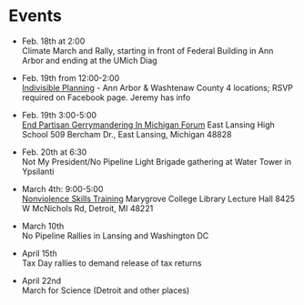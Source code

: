 # Events
*	Feb. 18th at 2:00  
Climate March and Rally, starting in front of
Federal Building in Ann Arbor and ending at the UMich Diag

 

*	Feb. 19th from 12:00-2:00  
[Indivisible Planning](https://www.facebook.com/events/1285096044891220/) -
Ann Arbor & Washtenaw County  4 locations; RSVP required on Facebook
page. Jeremy has info

 

*	Feb. 19th 3:00-5:00  
[End Partisan Gerrymandering In Michigan Forum](https://www.facebook.com/events/1329892107052309/)
East Lansing High School  509 Bercham Dr., East Lansing, Michigan 48828

 
*	Feb. 20th at 6:30  
Not My President/No Pipeline Light Brigade
gathering at Water Tower in Ypsilanti

*	March 4th: 9:00-5:00  
[Nonviolence Skills Training](https://www.facebook.com/events/594633420733600/)
Marygrove College Library Lecture Hall 8425 W McNichols Rd,
Detroit, MI 48221

*	March 10th   
No Pipeline Rallies in Lansing and Washington DC

*	April 15th  
Tax Day rallies to demand release of tax returns

*	April 22nd  
March for Science (Detroit and other places)

